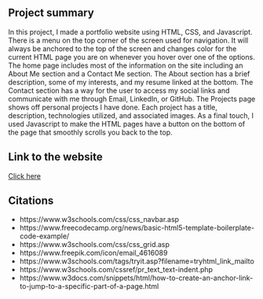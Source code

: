 <h2>Project summary</h2>
In this project, I made a portfolio website using HTML, CSS, and Javascript. There is a menu on the top corner of the screen used for navigation. It will always be anchored to the top of the screen and changes color for the current HTML page you are on whenever you hover over one of the options. The home page includes most of the information on the site including an About Me section and a Contact Me section. The About section has a brief description, some of my interests, and my resume linked at the bottom. The Contact section has a way for the user to access my social links and communicate with me through Email, LinkedIn, or GitHub. The Projects page shows off personal projects I have done. Each project has a title, description, technologies utilized, and associated images. As a final touch, I used Javascript to make the HTML pages have a button on the bottom of the page that smoothly scrolls you back to the top.

<h2>Link to the website</h2>
<a href="https://bmorillo.github.io/portfolio/index.html">Click here</a>

<h2>Citations</h2>
<ul>
  <li>https://www.w3schools.com/css/css_navbar.asp</li>
  <li>https://www.freecodecamp.org/news/basic-html5-template-boilerplate-code-example/</li>
  <li>https://www.w3schools.com/css/css_grid.asp</li>
  <li>https://www.freepik.com/icon/email_4616089</li>
  <li>https://www.w3schools.com/tags/tryit.asp?filename=tryhtml_link_mailto</li>
  <li>https://www.w3schools.com/cssref/pr_text_text-indent.php</li>
  <li>https://www.w3docs.com/snippets/html/how-to-create-an-anchor-link-to-jump-to-a-specific-part-of-a-page.html</li>

</ul>
